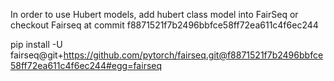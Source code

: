 In order to use Hubert models, add hubert class model into FairSeq or checkout Fairseq at commit f8871521f7b2496bbfce58ff72ea611c4f6ec244
 
pip install -U fairseq@git+https://github.com/pytorch/fairseq.git@f8871521f7b2496bbfce58ff72ea611c4f6ec244#egg=fairseq